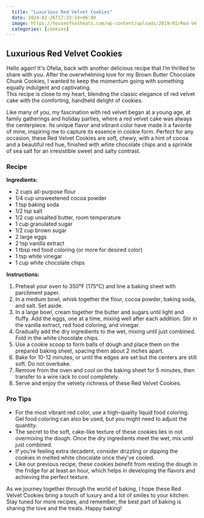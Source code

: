 ```yaml
---
  title: "Luxurious Red Velvet Cookies"
  date: 2024-02-26T17:33:14+06:00
  image: https://houseofnasheats.com/wp-content/uploads/2019/01/Red-Velvet-White-Chocolate-Chip-Cookies-9.jpg
  categories: [cookies]
---
```


## Luxurious Red Velvet Cookies

Hello again! It's Ofelia, back with another delicious recipe that I’m thrilled to share with you. After the overwhelming love for my Brown Butter Chocolate Chunk Cookies, I wanted to keep the momentum going with something equally indulgent and captivating.  
This recipe is close to my heart, blending the classic elegance of red velvet cake with the comforting, handheld delight of cookies.

Like many of you, my fascination with red velvet began at a young age, at family gatherings and holiday parties, where a red velvet cake was always the centerpiece. Its unique flavor and vibrant color have made it a favorite of mine, inspiring me to capture its essence in cookie form. Perfect for any occasion, these Red Velvet Cookies are soft, chewy, with a hint of cocoa and a beautiful red hue, finished with white chocolate chips and a sprinkle of sea salt for an irresistible sweet and salty contrast.

### Recipe

**Ingredients:**

- 2 cups all-purpose flour
- 1/4 cup unsweetened cocoa powder
- 1 tsp baking soda
- 1/2 tsp salt
- 1/2 cup unsalted butter, room temperature
- 1 cup granulated sugar
- 1/2 cup brown sugar
- 2 large eggs
- 2 tsp vanilla extract
- 1 tbsp red food coloring (or more for desired color)
- 1 tsp white vinegar
- 1 cup white chocolate chips

**Instructions:**

1. Preheat your oven to 350°F (175°C) and line a baking sheet with parchment paper.
2. In a medium bowl, whisk together the flour, cocoa powder, baking soda, and salt. Set aside.
3. In a large bowl, cream together the butter and sugars until light and fluffy. Add the eggs, one at a time, mixing well after each addition. Stir in the vanilla extract, red food coloring, and vinegar.
4. Gradually add the dry ingredients to the wet, mixing until just combined. Fold in the white chocolate chips.
5. Use a cookie scoop to form balls of dough and place them on the prepared baking sheet, spacing them about 2 inches apart.
6. Bake for 10-12 minutes, or until the edges are set but the centers are still soft. Do not overbake.
7. Remove from the oven and cool on the baking sheet for 5 minutes, then transfer to a wire rack to cool completely.
8. Serve and enjoy the velvety richness of these Red Velvet Cookies.

### Pro Tips

- For the most vibrant red color, use a high-quality liquid food coloring. Gel food coloring can also be used, but you might need to adjust the quantity.
- The secret to the soft, cake-like texture of these cookies lies in not overmixing the dough. Once the dry ingredients meet the wet, mix until just combined.
- If you’re feeling extra decadent, consider drizzling or dipping the cookies in melted white chocolate once they’ve cooled.
- Like our previous recipe, these cookies benefit from resting the dough in the fridge for at least an hour, which helps in developing the flavors and achieving the perfect texture.

As we journey together through the world of baking, I hope these Red Velvet Cookies bring a touch of luxury and a lot of smiles to your kitchen. Stay tuned for more recipes, and remember, the best part of baking is sharing the love and the treats. Happy baking!